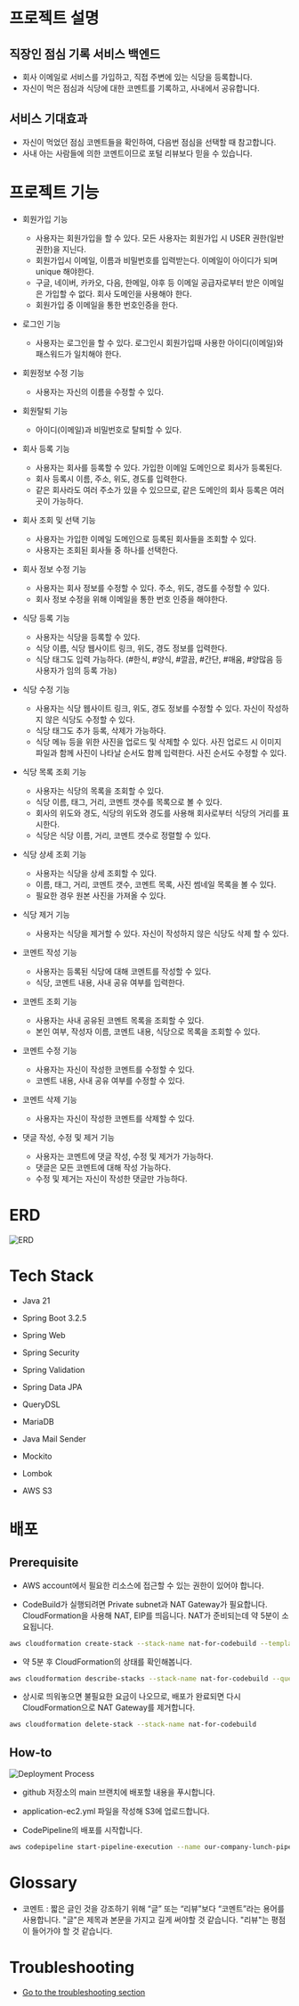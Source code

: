 # 프로젝트 설명

## 직장인 점심 기록 서비스 백엔드

- 회사 이메일로 서비스를 가입하고, 직접 주변에 있는 식당을 등록합니다.
- 자신이 먹은 점심과 식당에 대한 코멘트를 기록하고, 사내에서 공유합니다.

## 서비스 기대효과

- 자신이 먹었던 점심 코멘트들을 확인하여, 다음번 점심을 선택할 때 참고합니다.
- 사내 아는 사람들에 의한 코멘트이므로 포털 리뷰보다 믿을 수 있습니다.

# 프로젝트 기능

- 회원가입 기능
  - 사용자는 회원가입을 할 수 있다. 모든 사용자는 회원가입 시 USER 권한(일반 권한)을 지닌다.
  - 회원가입시 이메일, 이름과 비밀번호를 입력받는다. 이메일이 아이디가 되며 unique 해야한다.
  - 구글, 네이버, 카카오, 다음, 한메일, 야후 등 이메일 공급자로부터 받은 이메일은 가입할 수 없다. 회사 도메인을 사용해야 한다.
  - 회원가입 중 이메일을 통한 번호인증을 한다.

- 로그인 기능
  - 사용자는 로그인을 할 수 있다. 로그인시 회원가입때 사용한 아이디(이메일)와 패스워드가 일치해야 한다.

- 회원정보 수정 기능
  - 사용자는 자신의 이름을 수정할 수 있다.

- 회원탈퇴 기능
  - 아이디(이메일)과 비밀번호로 탈퇴할 수 있다.

- 회사 등록 기능
  - 사용자는 회사를 등록할 수 있다. 가입한 이메일 도메인으로 회사가 등록된다.
  - 회사 등록시 이름, 주소, 위도, 경도를 입력한다.
  - 같은 회사라도 여러 주소가 있을 수 있으므로, 같은 도메인의 회사 등록은 여러 곳이 가능하다.

- 회사 조회 및 선택 기능
  - 사용자는 가입한 이메일 도메인으로 등록된 회사들을 조회할 수 있다.
  - 사용자는 조회된 회사들 중 하나를 선택한다.

- 회사 정보 수정 기능
  - 사용자는 회사 정보를 수정할 수 있다. 주소, 위도, 경도를 수정할 수 있다.
  - 회사 정보 수정을 위해 이메일을 통한 번호 인증을 해야한다.

- 식당 등록 기능
  - 사용자는 식당을 등록할 수 있다.
  - 식당 이름, 식당 웹사이트 링크, 위도, 경도 정보를 입력한다.
  - 식당 태그도 입력 가능하다. (#한식, #양식, #깔끔, #간단, #매움, #양많음 등 사용자가 임의 등록 가능)

- 식당 수정 기능
  - 사용자는 식당 웹사이트 링크, 위도, 경도 정보를 수정할 수 있다. 자신이 작성하지 않은 식당도 수정할 수 있다.
  - 식당 태그도 추가 등록, 삭제가 가능하다.
  - 식당 메뉴 등을 위한 사진을 업로드 및 삭제할 수 있다. 사진 업로드 시 이미지 파일과 함께 사진이 나타날 순서도 함께 입력한다. 사진 순서도 수정할 수 있다.

- 식당 목록 조회 기능
  - 사용자는 식당의 목록을 조회할 수 있다.
  - 식당 이름, 태그, 거리, 코멘트 갯수를 목록으로 볼 수 있다.
  - 회사의 위도와 경도, 식당의 위도와 경도를 사용해 회사로부터 식당의 거리를 표시한다.
  - 식당은 식당 이름, 거리, 코멘트 갯수로 정렬할 수 있다.

- 식당 상세 조회 기능
  - 사용자는 식당을 상세 조회할 수 있다.
  - 이름, 태그, 거리, 코멘트 갯수, 코멘트 목록, 사진 썸네일 목록을 볼 수 있다.
  - 필요한 경우 원본 사진을 가져올 수 있다.

- 식당 제거 기능
  - 사용자는 식당을 제거할 수 있다. 자신이 작성하지 않은 식당도 삭제 할 수 있다.

- 코멘트 작성 기능
  - 사용자는 등록된 식당에 대해 코멘트를 작성할 수 있다.
  - 식당, 코멘트 내용, 사내 공유 여부를 입력한다.

- 코멘트 조회 기능
  - 사용자는 사내 공유된 코멘트 목록을 조회할 수 있다.
  - 본인 여부, 작성자 이름, 코멘트 내용, 식당으로 목록을 조회할 수 있다.

- 코멘트 수정 기능
  - 사용자는 자신이 작성한 코멘트를 수정할 수 있다.
  - 코멘트 내용, 사내 공유 여부를 수정할 수 있다.

- 코멘트 삭제 기능
  - 사용자는 자신이 작성한 코멘트를 삭제할 수 있다.

- 댓글 작성, 수정 및 제거 기능
  - 사용자는 코멘트에 댓글 작성, 수정 및 제거가 가능하다.
  - 댓글은 모든 코멘트에 대해 작성 가능하다.
  - 수정 및 제거는 자신이 작성한 댓글만 가능하다.

# ERD

![ERD](doc/img/company-lunch-comment-erd.png)

# Tech Stack

- Java 21

- Spring Boot 3.2.5

- Spring Web

- Spring Security

- Spring Validation

- Spring Data JPA

- QueryDSL

- MariaDB

- Java Mail Sender

- Mockito

- Lombok

- AWS S3

# 배포

## Prerequisite

- AWS account에서 필요한 리소스에 접근할 수 있는 권한이 있어야 합니다. 
 
- CodeBuild가 실행되려면 Private subnet과 NAT Gateway가 필요합니다. CloudFormation을 사용해 NAT, EIP를 띄웁니다. NAT가 준비되는데 약 5분이 소요됩니다.

```bash
aws cloudformation create-stack --stack-name nat-for-codebuild --template-body file://$(pwd)/cloudformation-for-codebuild.yml
```

- 약 5분 후 CloudFormation의 상태를 확인해봅니다.

```bash
aws cloudformation describe-stacks --stack-name nat-for-codebuild --query "Stacks[0].StackStatus"
```

- 상시로 띄워놓으면 불필요한 요금이 나오므로, 배포가 완료되면 다시 CloudFormation으로 NAT Gateway를 제거합니다.

```bash
aws cloudformation delete-stack --stack-name nat-for-codebuild
```

## How-to

![Deployment Process](doc/img/deployment-process.png)

- github 저장소의 main 브랜치에 배포할 내용을 푸시합니다.

- application-ec2.yml 파일을 작성해 S3에 업로드합니다.

- CodePipeline의 배포를 시작합니다.

```bash
aws codepipeline start-pipeline-execution --name our-company-lunch-pipeline
```

# Glossary

- 코멘트 : 짧은 글인 것을 강조하기 위해 “글” 또는 “리뷰”보다 “코멘트”라는 용어를 사용합니다. "글"은 제목과 본문을 가지고 길게 써야할 것 같습니다. "리뷰"는 평점이
  들어가야 할 것 같습니다.

# Troubleshooting

- [Go to the troubleshooting section](doc/TROUBLESHOOTING)